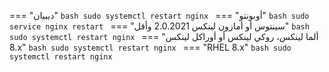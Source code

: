 === "ديبيان"
    ```bash
    sudo systemctl restart nginx
    ```
=== "أوبونتو"
    ```bash
    sudo service nginx restart
    ```
=== "سينتوس أو أمازون لينكس 2.0.2021 وأقل"
    ```bash
    sudo systemctl restart nginx
    ```
=== "ألما لينكس، روكي لينكس أو أوراكل لينكس 8.x"
    ```bash
    sudo systemctl restart nginx
    ```
=== "RHEL 8.x"
    ```bash
    sudo systemctl restart nginx
    ```